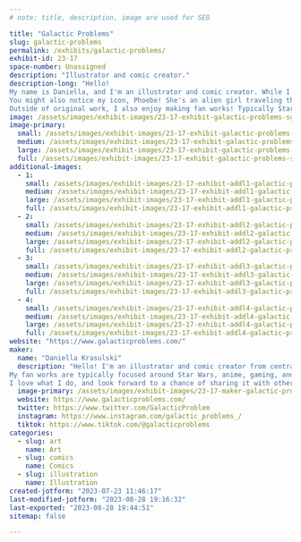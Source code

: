 ```yaml
---
# note: title, description, image are used for SEO

title: "Galactic Problems"
slug: galactic-problems
permalink: /exhibits/galactic-problems/
exhibit-id: 23-17
space-number: Unassigned
description: "Illustrator and comic creator."
description-long: "Hello!
My name is Daniella, and I'm an illustrator and comic creator. While I make a variety of work, my main passion right now is my original comic series, Galactic Problems. The comic follows a group of private investigators solving mysteries across the galaxy.
You might also notice my icon, Phoebe! She's an alien girl traveling the stars, and I draw her adventures. 
Outside of original work, I also enjoy making fan works! Typically Star Wars, anime, gaming, or whatever else I'm passionate about."
image: /assets/images/exhibit-images/23-17-exhibit-galactic-problems-sgfastfood-final-website-large.png
image-primary: 
  small: /assets/images/exhibit-images/23-17-exhibit-galactic-problems-sgfastfood-final-website-small.png
  medium: /assets/images/exhibit-images/23-17-exhibit-galactic-problems-sgfastfood-final-website-medium.png
  large: /assets/images/exhibit-images/23-17-exhibit-galactic-problems-sgfastfood-final-website-large.png
  full: /assets/images/exhibit-images/23-17-exhibit-galactic-problems-sgfastfood-final-website-full.png
additional-images: 
  - 1:
    small: /assets/images/exhibit-images/23-17-exhibit-addl1-galactic-problems-mercury-final-posting-small.png
    medium: /assets/images/exhibit-images/23-17-exhibit-addl1-galactic-problems-mercury-final-posting-medium.png
    large: /assets/images/exhibit-images/23-17-exhibit-addl1-galactic-problems-mercury-final-posting-large.png
    full: /assets/images/exhibit-images/23-17-exhibit-addl1-galactic-problems-mercury-final-posting-full.png
  - 2:
    small: /assets/images/exhibit-images/23-17-exhibit-addl2-galactic-problems-pearlspacegirl-posting-small.png
    medium: /assets/images/exhibit-images/23-17-exhibit-addl2-galactic-problems-pearlspacegirl-posting-medium.png
    large: /assets/images/exhibit-images/23-17-exhibit-addl2-galactic-problems-pearlspacegirl-posting-large.png
    full: /assets/images/exhibit-images/23-17-exhibit-addl2-galactic-problems-pearlspacegirl-posting-full.png
  - 3:
    small: /assets/images/exhibit-images/23-17-exhibit-addl3-galactic-problems-riddle-teaparty-final-small-small.png
    medium: /assets/images/exhibit-images/23-17-exhibit-addl3-galactic-problems-riddle-teaparty-final-small-medium.png
    large: /assets/images/exhibit-images/23-17-exhibit-addl3-galactic-problems-riddle-teaparty-final-small-large.png
    full: /assets/images/exhibit-images/23-17-exhibit-addl3-galactic-problems-riddle-teaparty-final-small-full.png
  - 4:
    small: /assets/images/exhibit-images/23-17-exhibit-addl4-galactic-problems-tech-sad-final-posting-small.png
    medium: /assets/images/exhibit-images/23-17-exhibit-addl4-galactic-problems-tech-sad-final-posting-medium.png
    large: /assets/images/exhibit-images/23-17-exhibit-addl4-galactic-problems-tech-sad-final-posting-large.png
    full: /assets/images/exhibit-images/23-17-exhibit-addl4-galactic-problems-tech-sad-final-posting-full.png
website: "https://www.galacticproblems.com/"
maker: 
  name: "Daniella Krasulski"
  description: "Hello! I'm an illustrator and comic creator from central Florida. I make a variety of work; including original illustrations, comics, and fan works. My original content is a mix of artwork showcasing my original characters, and a comic series called Galactic Problems. The comic follows private investigators solving mysteries across the galaxy. 
My fan works are typically focused around Star Wars, anime, gaming, and whatever else I'm passionate about at the time. 
I love what I do, and look forward to a chance of sharing it with others!"
  image-primary: /assets/images/exhibit-images/23-17-maker-galactic-problems-icon-medium.jpg
  website: https://www.galacticproblems.com/
  twitter: https://www.twitter.com/GalacticProblem
  instagram: https://www.instagram.com/galactic_problems_/
  tiktok: https://www.tiktok.com/@galacticproblems
categories: 
  - slug: art
    name: Art
  - slug: comics
    name: Comics
  - slug: illustration
    name: Illustration
created-jotform: "2023-07-23 11:46:17"
last-modified-jotform: "2023-08-28 19:16:32"
last-exported: "2023-08-28 19:44:51"
sitemap: false

---
```

